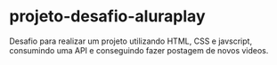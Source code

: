 # projeto-desafio-aluraplay
 Desafio para realizar um projeto utilizando HTML, CSS e javscript, consumindo uma API e conseguindo fazer postagem de novos videos.
